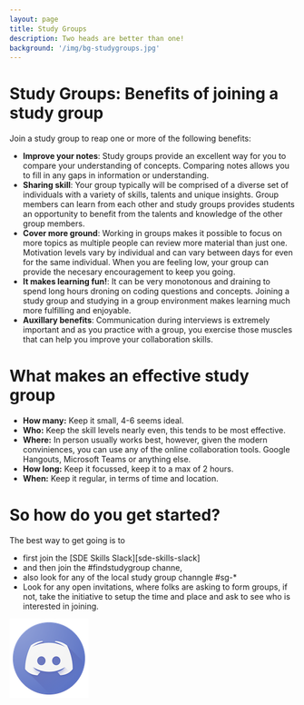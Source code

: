```yaml
---
layout: page
title: Study Groups
description: Two heads are better than one!
background: '/img/bg-studygroups.jpg'
---
```


# Study Groups: Benefits of joining a study group
Join a study group to reap one or more of the following benefits:
* **Improve your notes**: Study groups provide an excellent way for you to compare your understanding of concepts. Comparing notes allows you to fill in any gaps in information or understanding.
* **Sharing skill**: Your group typically will be comprised of a diverse set of individuals with a variety of skills, talents and unique insights. Group members can learn from each other and study groups provides students an opportunity to benefit from the talents and knowledge of the other group members.
* **Cover more ground**: Working in groups makes it possible to focus on more topics as multiple people can review more material than just one. Motivation levels vary by individual and can vary between days for even for the same individual. When you are feeling low, your group can provide the necesary encouragement to keep you going.
* **It makes learning fun!**: It can be very monotonous and draining to spend long hours droning on coding questions and concepts. Joining a study group and studying in a group environment makes learning much more fulfilling and enjoyable.
* **Auxillary benefits**: Communication during interviews is extremely important and as you practice with a group, you exercise those muscles that can help you improve your collaboration skills.

# What makes an effective study group
* **How many:** Keep it small, 4-6 seems ideal. 
* **Who:** Keep the skill levels nearly even, this tends to be most effective.
* **Where:** In person usually works best, however, given the modern conviniences, you can use any of the online collaboration tools. Google Hangouts, Microsoft Teams or anything else.
* **How long:** Keep it focussed, keep it to a max of 2 hours. 
* **When:** Keep it regular, in terms of time and location. 


# So how do you get started?
The best way to get going is to 
* first join the [SDE Skills Slack][sde-skills-slack]
* and then join the #findstudygroup channe, 
* also look for any of the local study group channgle #sg-* 
* Look for any open invitations, where folks are asking to form groups, if not, take the initiative to setup the time and place and ask to see who is interested in joining.


[![](/img/btn-discord.png)][sde-skills-discord]

[sde-skills-discord]: https://www.sdeskills.com/discord

